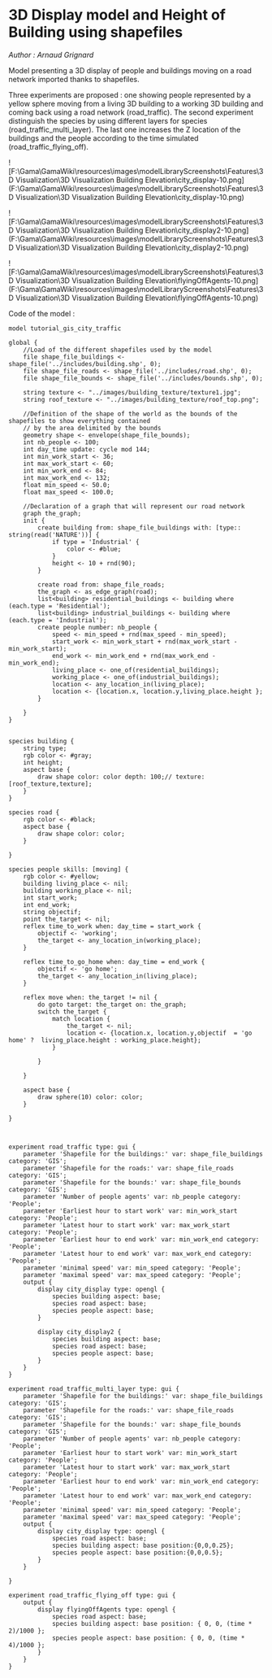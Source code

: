[//]: # (keyword|operator_shape_file)
[//]: # (keyword|statement_switch)
[//]: # (keyword|statement_match)
[//]: # (keyword|concept_3d)
[//]: # (keyword|concept_shapefile)
[//]: # (keyword|concept_gis)
# 3D Display model and Height of Building using shapefiles


_Author : Arnaud Grignard_

Model presenting a 3D display of people and buildings moving on a road network imported thanks to shapefiles. 

Three experiments are proposed : one showing people represented by a yellow sphere moving from a living 3D building to a working 3D building and coming back using a road network (road_traffic). The second experiment distinguish the species by using different layers for species (road_traffic_multi_layer). The last one increases the Z location of the buildings and the people according to the time simulated (road_traffic_flying_off).


![F:\Gama\GamaWiki\resources\images\modelLibraryScreenshots\Features\3D Visualization\3D Visualization Building Elevation\city_display-10.png](F:\Gama\GamaWiki\resources\images\modelLibraryScreenshots\Features\3D Visualization\3D Visualization Building Elevation\city_display-10.png)

![F:\Gama\GamaWiki\resources\images\modelLibraryScreenshots\Features\3D Visualization\3D Visualization Building Elevation\city_display2-10.png](F:\Gama\GamaWiki\resources\images\modelLibraryScreenshots\Features\3D Visualization\3D Visualization Building Elevation\city_display2-10.png)

![F:\Gama\GamaWiki\resources\images\modelLibraryScreenshots\Features\3D Visualization\3D Visualization Building Elevation\flyingOffAgents-10.png](F:\Gama\GamaWiki\resources\images\modelLibraryScreenshots\Features\3D Visualization\3D Visualization Building Elevation\flyingOffAgents-10.png)

Code of the model : 

```
model tutorial_gis_city_traffic

global {
	//Load of the different shapefiles used by the model
	file shape_file_buildings <- shape_file('../includes/building.shp', 0);
	file shape_file_roads <- shape_file('../includes/road.shp', 0);
	file shape_file_bounds <- shape_file('../includes/bounds.shp', 0);
	
	string texture <- "../images/building_texture/texture1.jpg";
	string roof_texture <- "../images/building_texture/roof_top.png";	
		
	//Definition of the shape of the world as the bounds of the shapefiles to show everything contained
	// by the area delimited by the bounds
	geometry shape <- envelope(shape_file_bounds);
	int nb_people <- 100;
	int day_time update: cycle mod 144;
	int min_work_start <- 36;
	int max_work_start <- 60;
	int min_work_end <- 84;
	int max_work_end <- 132;
	float min_speed <- 50.0;
	float max_speed <- 100.0;
	
	//Declaration of a graph that will represent our road network
	graph the_graph;
	init {
		create building from: shape_file_buildings with: [type:: string(read('NATURE'))] {
			if type = 'Industrial' {
				color <- #blue;
			}
			height <- 10 + rnd(90);
		}

		create road from: shape_file_roads;
		the_graph <- as_edge_graph(road);
		list<building> residential_buildings <- building where (each.type = 'Residential');
		list<building> industrial_buildings <- building where (each.type = 'Industrial');
		create people number: nb_people {
			speed <- min_speed + rnd(max_speed - min_speed);
			start_work <- min_work_start + rnd(max_work_start - min_work_start);
			end_work <- min_work_end + rnd(max_work_end - min_work_end);
			living_place <- one_of(residential_buildings);
			working_place <- one_of(industrial_buildings);
			location <- any_location_in(living_place);
			location <- {location.x, location.y,living_place.height };
		}

	}
}


species building {
	string type;
	rgb color <- #gray;
	int height;
	aspect base {
		draw shape color: color depth: 100;// texture:[roof_texture,texture];
	}
}

species road {
	rgb color <- #black;
	aspect base {
		draw shape color: color;
	}

}

species people skills: [moving] {
	rgb color <- #yellow;
	building living_place <- nil;
	building working_place <- nil;
	int start_work;
	int end_work;
	string objectif;
	point the_target <- nil;
	reflex time_to_work when: day_time = start_work {
		objectif <- 'working';
		the_target <- any_location_in(working_place);
	}

	reflex time_to_go_home when: day_time = end_work {
		objectif <- 'go home';
		the_target <- any_location_in(living_place);
	}

	reflex move when: the_target != nil {
		do goto target: the_target on: the_graph;
		switch the_target {
			match location {
				the_target <- nil;
				location <- {location.x, location.y,objectif  = 'go home' ?  living_place.height : working_place.height};
			}

		}

	}

	aspect base {
		draw sphere(10) color: color;
	}

}



experiment road_traffic type: gui {
	parameter 'Shapefile for the buildings:' var: shape_file_buildings category: 'GIS';
	parameter 'Shapefile for the roads:' var: shape_file_roads category: 'GIS';
	parameter 'Shapefile for the bounds:' var: shape_file_bounds category: 'GIS';
	parameter 'Number of people agents' var: nb_people category: 'People';
	parameter 'Earliest hour to start work' var: min_work_start category: 'People';
	parameter 'Latest hour to start work' var: max_work_start category: 'People';
	parameter 'Earliest hour to end work' var: min_work_end category: 'People';
	parameter 'Latest hour to end work' var: max_work_end category: 'People';
	parameter 'minimal speed' var: min_speed category: 'People';
	parameter 'maximal speed' var: max_speed category: 'People';
	output {
		display city_display type: opengl {
			species building aspect: base;
			species road aspect: base;
			species people aspect: base;
		}
		
		display city_display2 {
			species building aspect: base;
			species road aspect: base;
			species people aspect: base;
		}
	}
}

experiment road_traffic_multi_layer type: gui {
	parameter 'Shapefile for the buildings:' var: shape_file_buildings category: 'GIS';
	parameter 'Shapefile for the roads:' var: shape_file_roads category: 'GIS';
	parameter 'Shapefile for the bounds:' var: shape_file_bounds category: 'GIS';
	parameter 'Number of people agents' var: nb_people category: 'People';
	parameter 'Earliest hour to start work' var: min_work_start category: 'People';
	parameter 'Latest hour to start work' var: max_work_start category: 'People';
	parameter 'Earliest hour to end work' var: min_work_end category: 'People';
	parameter 'Latest hour to end work' var: max_work_end category: 'People';
	parameter 'minimal speed' var: min_speed category: 'People';
	parameter 'maximal speed' var: max_speed category: 'People';
	output {
		display city_display type: opengl {
			species road aspect: base;
			species building aspect: base position:{0,0,0.25};
			species people aspect: base position:{0,0,0.5};
		}
	}

}

experiment road_traffic_flying_off type: gui {
	output {
		display flyingOffAgents type: opengl {
			species road aspect: base;
			species building aspect: base position: { 0, 0, (time * 2)/1000 };
			species people aspect: base position: { 0, 0, (time * 4)/1000 };
		}
	}
}
```
